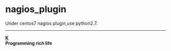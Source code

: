 nagios_plugin
======
Under centos7 nagios plugin,use python2.7.
                                

_________
[__K__](https://www.ktianc.com "ktianc")  
    __Programming rich life__


